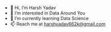 - 👋 Hi, I’m Harsh Yadav
- 👀 I’m interested in Data Around You
- 🌱 I’m currently learning Data Science
- 📫 Reach me at harshyadav662k@gmail.com

<!---
harsh662k/harsh662k is a ✨ special ✨ repository because its `README.md` (this file) appears on your GitHub profile.
You can click the Preview link to take a look at your changes.
--->
